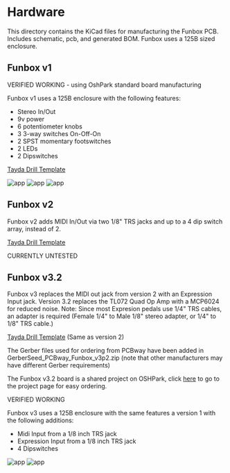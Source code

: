 # Hardware

This directory contains the KiCad files for manufacturing the Funbox PCB. Includes schematic, pcb, and generated BOM.
Funbox uses a 125B sized enclosure.

## Funbox v1

VERIFIED WORKING - using OshPark standard board manufacturing

Funbox v1 uses a 125B enclosure with the following features:
- Stereo In/Out
- 9v power
- 6 potentiometer knobs 
- 3 3-way switches On-Off-On
- 2 SPST momentary footswitches
- 2 LEDs
- 2 Dipswitches

[Tayda Drill Template](https://drill.taydakits.com/box-designs/new?public_key=bXVVdnZXK0pOVWJjZG5YOGtwd282Zz09Cg==)

![app](https://github.com/GuitarML/Funbox/blob/main/hardware/images/funbox_v1_front.jpg)
![app](https://github.com/GuitarML/Funbox/blob/main/hardware/images/funbox_v1_inside.jpg)
![app](https://github.com/GuitarML/Funbox/blob/main/hardware/images/funbox_v1_pcb.jpg)


## Funbox v2

Funbox v2 adds MIDI In/Out via two 1/8" TRS jacks and up to a 4 dip switch array, instead of 2.

[Tayda Drill Template](https://drill.taydakits.com/box-designs/new?public_key=M3BDZTdRSmFWRkF4QXpQUzRORjIwQT09Cg==)

CURRENTLY UNTESTED 

## Funbox v3.2

Funbox v3 replaces the MIDI out jack from version 2 with an Expression Input jack. 
Version 3.2 replaces the TL072 Quad Op Amp with a MCP6024 for reduced noise.
Note: Since most Expresion pedals use 1/4" TRS cables, an adapter is required (Female 1/4" to Male 1/8" stereo adapter, or 1/4" to 1/8" TRS cable.)

[Tayda Drill Template](https://drill.taydakits.com/box-designs/new?public_key=M3BDZTdRSmFWRkF4QXpQUzRORjIwQT09Cg==) (Same as version 2)

The Gerber files used for ordering from PCBway have been added in GerberSeed_PCBway_Funbox_v3p2.zip (note that other manufacturers may have different Gerber requirements)

The Funbox v3.2 board is a shared project on OSHPark, click [here](https://oshpark.com/shared_projects/MnthZS4N) to go to the project page for easy ordering.

VERIFIED WORKING

Funbox v3 uses a 125B enclosure with the same features a version 1 with the following additions:
- Midi Input from a 1/8 inch TRS jack
- Expression Input from a 1/8 inch TRS jack
- 4 Dipswitches

![app](https://github.com/GuitarML/Funbox/blob/main/hardware/images/funbox_v3_front.jpg)
![app](https://github.com/GuitarML/Funbox/blob/main/hardware/images/funbox_v3_inside.jpg)